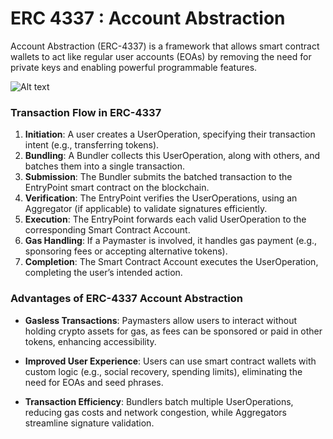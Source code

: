 # ERC 4337 : Account Abstraction

Account Abstraction (ERC-4337) is a framework that allows smart contract wallets to act like regular user accounts (EOAs) by removing the need for private keys and enabling powerful programmable features.

![Alt text](/img/AA.png)

### Transaction Flow in ERC-4337
1. **Initiation**: A user creates a UserOperation, specifying their transaction intent (e.g., transferring tokens).
2. **Bundling**: A Bundler collects this UserOperation, along with others, and batches them into a single transaction.
3. **Submission**: The Bundler submits the batched transaction to the EntryPoint smart contract on the blockchain.
4. **Verification**: The EntryPoint verifies the UserOperations, using an Aggregator (if applicable) to validate signatures efficiently.
5. **Execution**: The EntryPoint forwards each valid UserOperation to the corresponding Smart Contract Account.
6. **Gas Handling**: If a Paymaster is involved, it handles gas payment (e.g., sponsoring fees or accepting alternative tokens).
7. **Completion**: The Smart Contract Account executes the UserOperation, completing the user’s intended action.

### Advantages of ERC-4337 Account Abstraction
- **Gasless Transactions**: Paymasters allow users to interact without holding crypto assets for gas, as fees can be sponsored or paid in other tokens, enhancing accessibility.

- **Improved User Experience**: Users can use smart contract wallets with custom logic (e.g., social recovery, spending limits), eliminating the need for EOAs and seed phrases.

- **Transaction Efficiency**: Bundlers batch multiple UserOperations, reducing gas costs and network congestion, while Aggregators streamline signature validation.